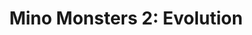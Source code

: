 ---
title: "Mino Monsters 2: Evolution"
developer: Mino Games
description: Brace yourself for adventure! Journey to an exciting world filled with incredible MinoMonsters. Collect, train, and battle your way to greatness!
image: MinoMonsters2.jpg
link: https://www.minogames.com/minomonsters
ios: https://itunes.apple.com/us/app/mino-monsters-2-evolution/id1042597125
android: https://play.google.com/store/apps/details?id=com.minogames.minomonsters
featured: true
---